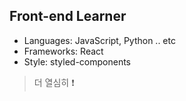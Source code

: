 ## Front-end Learner

- Languages: JavaScript, Python .. etc
- Frameworks: React 
- Style: styled-components

> 더 열심히 ❗️
